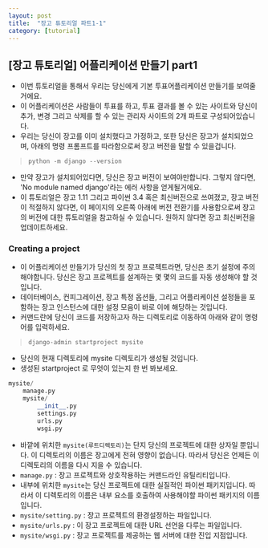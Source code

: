 ```yaml
---
layout: post
title:  "장고 튜토리얼 파트1-1"
category: [tutorial]
---
```


## [장고 튜토리얼] 어플리케이션 만들기 part1
- 이번 튜토리얼을 통해서 우리는 당신에게 기본 투표어플리케이션 만들기를 보여줄거에요.
- 이 어플리케이션은 사람들이 투표를 하고, 투표 결과를 볼 수 있는 사이트와 당신이 추가, 변경 그리고 삭제를 할 수 있는 관리자 사이트의 2개 파트로 구성되어있습니다.
- 우리는 당신이 장고를 이미 설치했다고 가정하고, 또한 당신은 장고가 설치되었으며, 아래의 명령 프롬프트를 따라함으로써 장고 버전을 말할 수 있을겁니다.<br>

> `python -m django --version`

- 만약 장고가 설치되어있다면, 당신은 장고 버전이 보여야만합니다. 그렇지 않다면, 'No module named django'라는 에러 사항을 얻게될거에요.
- 이 튜토리얼은 장고 1.11 그리고 파이썬 3.4 혹은 최신버전으로 쓰여졌고, 장고 버전이 적절하지 않다면, 이 페이지의 오른쪽 아래에 버전 전환기를 사용함으로써 장고의 버전에 대한 튜토리얼을 참고하실 수 있습니다. 원하지 않다면 장고 최신버전을 업데이트하세요. <br>

### Creating a project
- 이 어플리케이션 만들기가 당신의 첫 장고 프로젝트라면, 당신은 초기 설정에 주의해야합니다. 당신은 장고 프로젝트를 설계하는 몇 몇의 코드를 자동 생성해야 할 것입니다.
- 데이터베이스, 컨피그레이션, 장고 특정 옵션들, 그리고 어플리케이션 설정들을 포함하는 장고 인스턴스에 대한 설정 모음이 바로 이에 해당하는 것입니다.
- 커맨드란에 당신이 코드를 저장하고자 하는 디렉토리로 이동하여 아래와 같이 명령어를 입력하세요.<br>

> `django-admin startproject mysite`

- 당신의 현재 디렉토리에 mysite 디렉토리가 생성될 것입니다.
- 생성된 startproject 로 무엇이 있는지 한 번 봐보세요.
```python
mysite/
    manage.py
    mysite/
        __init__.py
        settings.py
        urls.py
        wsgi.py
```
- 바깥에 위치한 `mysite(루트디렉토리)`는 단지 당신의 프로젝트에 대한 상자일 뿐입니다. 이 디렉토리의 이름은 장고에게 전혀 영향이 없습니다. 따라서 당신은 언제든 이 디렉토리의 이름을 다시 지을 수 있습니다.
- `manage.py` : 장고 프로젝트와 상호작용하는 커맨드라인 유틸리티입니다.
- 내부에 위치한 `mysite`는 당신 프로젝트에 대한 실질적인 파이썬 패키지입니다. 따라서 이 디렉토리의 이름은 내부 요소를 호출하여 사용해야할 파이썬 패키지의 이름입니다.
- `mysite/setting.py` : 장고 프로젝트의 환경설정하는 파일입니다.
- `mysite/urls.py` : 이 장고 프로젝트에 대한 URL 선언을 다루는 파일입니다.
- `mysite/wsgi.py` : 장고 프로젝트를 제공하는 웹 서버에 대한 진입 지점입니다.<br>
